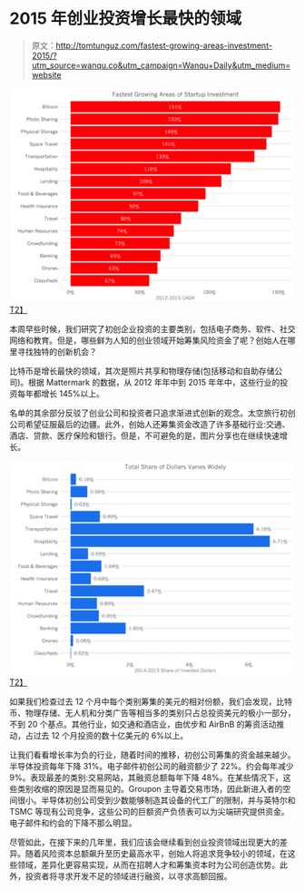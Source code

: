 # 2015 年创业投资增长最快的领域

> 原文：<http://tomtunguz.com/fastest-growing-areas-investment-2015/?utm_source=wanqu.co&utm_campaign=Wanqu+Daily&utm_medium=website>

[![image](img/2eb51812492aa4c3ce51491f16ba0fad.png)T2】](https://res.cloudinary.com/dzawgnnlr/image/upload/q_auto/f_auto/w_auto/fastest_growing_investment_categories.png)

本周早些时候，我们研究了初创企业投资的主要类别，包括电子商务、软件、社交网络和教育。但是，哪些鲜为人知的创业领域开始筹集风险资金了呢？创始人在哪里寻找独特的创新机会？

比特币是增长最快的领域，其次是照片共享和物理存储(包括移动和自助存储公司)。根据 Mattermark 的数据，从 2012 年年中到 2015 年年中，这些行业的投资每年都增长 145%以上。

名单的其余部分反驳了创业公司和投资者只追求渐进式创新的观念。太空旅行初创公司希望征服最后的边疆。此外，创始人还筹集资金改造了许多基础行业:交通、酒店、贷款、医疗保险和银行。但是，不可避免的是，图片分享也在继续快速增长。

[![image](img/6dadf45848eb665d12d4be4639d10adc.png)T2】](https://res.cloudinary.com/dzawgnnlr/image/upload/q_auto/f_auto/w_auto/fastest_growing_investments_share.png)

如果我们检查过去 12 个月中每个类别筹集的美元的相对份额，我们会发现，比特币、物理存储、无人机和分类广告等相当多的类别只占总投资美元的极小一部分，不到 20 个基点。其他行业，如交通和酒店业，由优步和 AirBnB 的筹资活动推动，占过去 12 个月投资的数十亿美元的 6%以上。

让我们看看增长率为负的行业，随着时间的推移，初创公司筹集的资金越来越少。半导体投资每年下降 31%。电子邮件初创公司的融资额少了 22%。约会每年减少 9%。表现最差的类别:交易网站，其融资总额每年下降 48%。在某些情况下，这些类别收缩的原因是显而易见的。Groupon 主导着交易市场，因此新进入者的空间很小。半导体初创公司受到少数能够制造其设备的代工厂的限制，并与英特尔和 TSMC 等现有公司竞争，这些公司的巨额资产负债表可以为尖端研究提供资金。电子邮件和约会的下降不那么明显。

尽管如此，在接下来的几年里，我们应该会继续看到创业投资领域出现更大的差异。随着风险资本总额飙升至历史最高水平，创始人将追求竞争较小的领域，在这些领域，差异化更容易实现，从而在招聘人才和筹集资本时为公司创造优势。此外，投资者将寻求开发不足的领域进行融资，以寻求高额回报。